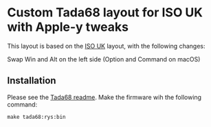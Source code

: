 # Custom Tada68 layout for ISO UK with Apple-y tweaks

This layout is based on the [ISO UK](../iso-uk) layout, with the following
changes:

Swap Win and Alt on the left side (Option and Command on macOS)

## Installation

Please see the [Tada68 readme](../../readme.md). Make the firmware wih the
following command:

```
make tada68:rys:bin
```
